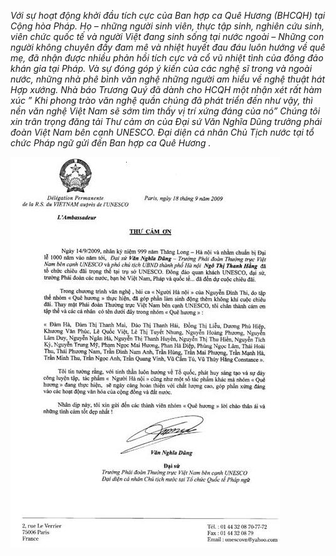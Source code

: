 <!--
title: Thư cảm ơn của Đại sứ Việt Nam bên cạnh UNESCO
author: Trần Mạnh Hà
status: completed
-->

*Với sự hoạt động khởi đầu tích cực của Ban hợp ca Quê Hương (BHCQH) tại Cộng hòa Pháp.  Họ – những người sinh viên, thực tập sinh, nghiên cứu sinh, viên chức quốc tế và người Việt đang sinh sống tại nước ngoài – Những con người không chuyên đầy đam mê và nhiệt huyết đau đáu luôn hướng về quê mẹ, đã nhận được nhiều phản hồi tích cực và cổ vũ nhiệt tình của đông đảo khán gỉa tại Pháp. Và sự đóng góp ý kiến của các nghệ sĩ trong và ngoài nước, những nhà phê bình văn nghệ những người am hiểu về nghệ thuật hát Hợp xướng. Nhà báo Trương Quý đã dành cho HCQH một nhận xét rất hàm xúc ” Khi phong trào văn nghệ quần chúng đã phát triển đến như vậy, thì nền văn nghệ Việt Nam sẽ sớm tìm thấy vị trí xứng đáng của nó”
Chúng tôi xin trân trọng đăng tải Thư cảm ơn của Đại sứ Văn Nghĩa Dũng trưởng phái đoàn Việt Nam bên cạnh UNESCO. Đại diện cá nhân Chủ Tịch nước tại tổ chức Pháp ngữ gửi đến Ban hợp ca Quê Hương .*

![](ThucamoncuaDaisuVN.jpg)